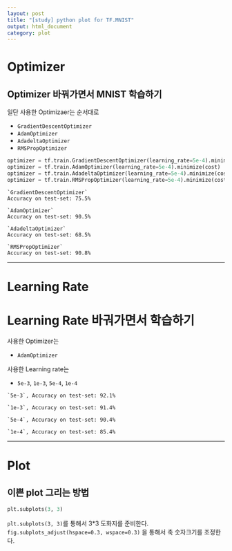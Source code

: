 ```yaml
---
layout: post
title: "[study] python plot for TF.MNIST"
output: html_document
category: plot
---
```


# Optimizer

## Optimizer 바꿔가면서 MNIST 학습하기

일단 사용한 Optimizaer는 순서대로

* `GradientDescentOptimizer`
* `AdamOptimizer`
* `AdadeltaOptimizer`
* `RMSPropOptimizer`

```python
optimizer = tf.train.GradientDescentOptimizer(learning_rate=5e-4).minimize(cost)
optimizer = tf.train.AdamOptimizer(learning_rate=5e-4).minimize(cost)
optimizer = tf.train.AdadeltaOptimizer(learning_rate=5e-4).minimize(cost)
optimizer = tf.train.RMSPropOptimizer(learning_rate=5e-4).minimize(cost)
```

```
`GradientDescentOptimizer`  
Accuracy on test-set: 75.5%

`AdamOptimizer`  
Accuracy on test-set: 90.5%

`AdadeltaOptimizer`  
Accuracy on test-set: 68.5%
 
`RMSPropOptimizer`  
Accuracy on test-set: 90.8%
```

---

# Learning Rate

# Learning Rate 바궈가면서 학습하기

사용한 Optimizer는  
* `AdamOptimizer`

사용한 Learning rate는  
* `5e-3`, `1e-3`, `5e-4`, `1e-4` 

```
`5e-3`, Accuracy on test-set: 92.1%

`1e-3`, Accuracy on test-set: 91.4%

`5e-4`, Accuracy on test-set: 90.4%

`1e-4`, Accuracy on test-set: 85.4% 
```

---

# Plot

## 이쁜 plot 그리는 방법

```python
plt.subplots(3, 3)
```
`plt.subplots(3, 3)`를 통해서 3*3 도화지를 준비한다.  
`fig.subplots_adjust(hspace=0.3, wspace=0.3)` 을 통해서 축 숫자크기를 조정한다.  


